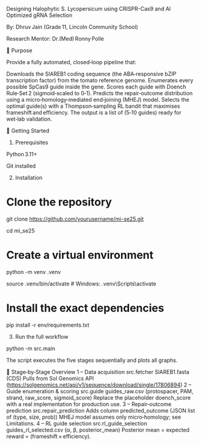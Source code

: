 Designing Halophytic S. Lycopersicum using CRISPR-Cas9 and AI Optimized gRNA Selection

By: Dhruv Jain (Grade 11, Lincoln Community School)


Research Mentor: Dr.(Med) Ronny Polle


🎯 Purpose

Provide a fully automated, closed‑loop pipeline that:

Downloads the SlAREB1 coding sequence (the ABA‑responsive bZIP transcription factor) from the tomato reference genome.
Enumerates every possible SpCas9 guide inside the gene.
Scores each guide with Doench Rule‑Set 2 (sigmoid‑scaled to 0‑1).
Predicts the repair‑outcome distribution using a micro‑homology‑mediated end‑joining (MHEJ) model.
Selects the optimal guide(s) with a Thompson‑sampling RL bandit that maximises frameshift and efficiency.
The output is a list of (5‑10 guides) ready for wet‑lab validation.

🚀 Getting Started

1. Prerequisites

Python 3.11+

Git installed

2. Installation

# Clone the repository

git clone https://github.com/yourusername/mi-se25.git

cd mi_se25

# Create a virtual environment

python -m venv .venv

source .venv/bin/activate      # Windows: .venv\Scripts\activate

# Install the exact dependencies
pip install -r env/requirements.txt


3. Run the full workflow

python -m src.main

The script executes the five stages sequentially and plots all graphs.


🧩 Stage‑by‑Stage Overview
1 – Data acquisition	src.fetcher	SlAREB1.fasta (CDS)	Pulls from Sol Genomics API (https://solgenomics.net/api/v1/sequence/download/single/17806894)
2 – Guide enumeration & scoring	src.guide	guides_raw.csv (protospacer, PAM, strand, raw_score, sigmoid_score)	Replace the placeholder doench_score with a real implementation for production use.
3 – Repair‑outcome prediction	src.repair_prediction	Adds column predicted_outcome (JSON list of (type, size, prob))	MHEJ model assumes only micro‑homology; see Limitations.
4 – RL guide selection	src.rl_guide_selection	guides_rl_selected.csv (α, β, posterior_mean)	Posterior mean = expected reward = (frameshift × efficiency).

